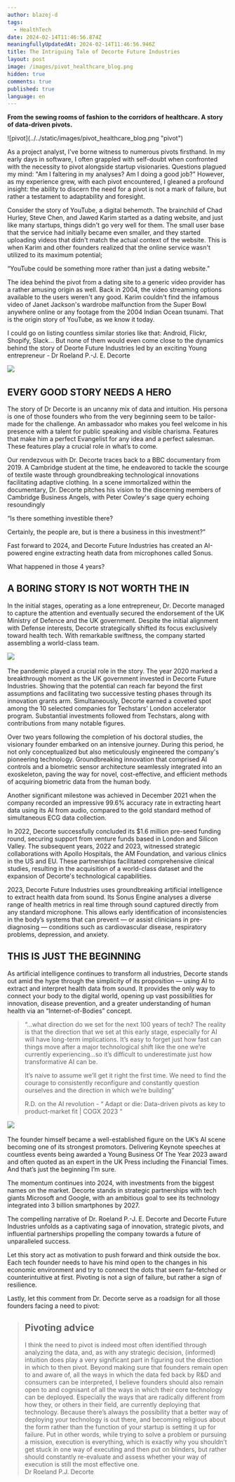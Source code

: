 ```yaml
---
author: blazej-d
tags:
  - HealthTech
date: 2024-02-14T11:46:56.874Z
meaningfullyUpdatedAt: 2024-02-14T11:46:56.946Z
title: The Intriguing Tale of Decorte Future Industries
layout: post
image: /images/pivot_healthcare_blog.png
hidden: true
comments: true
published: true
language: en
---
```

**From the sewing rooms of fashion to the corridors of healthcare. A story of data-driven pivots.**

<div className="image">![pivot](../../static/images/pivot_healthcare_blog.png "pivot")</div>

As a project analyst, I've borne witness to numerous pivots firsthand. In my early days in software, I often grappled with self-doubt when confronted with the necessity to pivot alongside startup visionaries. Questions plagued my mind: "Am I faltering in my analyses? Am I doing a good job?" However, as my experience grew, with each pivot encountered, I gleaned a profound insight: the ability to discern the need for a pivot is not a mark of failure, but rather a testament to adaptability and foresight.

Consider the story of YouTube, a digital behemoth. The brainchild of Chad Hurley, Steve Chen, and Jawed Karim started as a dating website, and just like many startups, things didn't go very well for them. The small user base that the service had initially became even smaller, and they started uploading videos that didn't match the actual context of the website. This is when Karim and other founders realized that the online service wasn't utilized to its maximum potential; 

“YouTube could be something more rather than just a dating website.”

The idea behind the pivot from a dating site to a generic video provider has a rather amusing origin as well. Back in 2004, the video streaming options available to the users weren't any good. Karim couldn't find the infamous video of Janet Jackson's wardrobe malfunction from the Super Bowl anywhere online or any footage from the 2004 Indian Ocean tsunami. That is the origin story of YouTube, as we know it today.

I could go on listing countless similar stories like that: Android, Flickr, Shopify, Slack... But none of them would even come close to the dynamics behind the story of Deorte Future Industries led by an exciting Young entrepreneur - Dr Roeland P.-J. E. Decorte

![](https://lh7-us.googleusercontent.com/fY2FgX3kk2OTi9NZE3hb2jHDuFsAv8MUZ_v2UPLkLw6mQePzQCzMMVgk4et3EsLCFl-GiucfbrsMnj8_I1INbs_t9ohIG9AJA-yFFl1f_X7zBmxhMPp29LtrZHVwhLub2NCKbjr4Kil7dWy3xTtIxpg)

## EVERY GOOD STORY NEEDS A HERO

The story of Dr Decorte is an uncanny mix of data and intuition. His persona is one of those founders who from the very beginning seem to be tailor-made for the challenge. An ambassador who makes you feel welcome in his presence with a talent for public speaking and visible charisma. Features that make him a perfect Evangelist for any idea and a perfect salesman. These features play a crucial role in what’s to come. 

Our rendezvous with Dr. Decorte traces back to a BBC documentary from 2019. A Cambridge student at the time, he endeavored to tackle the scourge of textile waste through groundbreaking technological innovations facilitating adaptive clothing. In a scene immortalized within the documentary, Dr. Decorte pitches his vision to the discerning members of Cambridge Business Angels, with Peter Cowley's sage query echoing resoundingly

“Is there something investible there? 

Certainly, the people are, but is there a business in this investment?”

Fast forward to 2024, and Decorte Future Industries has created an AI-powered engine extracting heath data from microphones called Sonus.

What happened in those 4 years?

## A BORING STORY IS NOT WORTH THE IN

<YouTubeEmbed url='https://www.youtube.com/watch?v=GbyLOsy6cKs' />

In the initial stages, operating as a lone entrepreneur, Dr. Decorte managed to capture the attention and eventually secured the endorsement of the UK Ministry of Defence and the UK government. Despite the initial alignment with Defense interests, Decorte strategically shifted its focus exclusively toward health tech. With remarkable swiftness, the company started assembling a world-class team.

![](https://lh7-us.googleusercontent.com/Kto4J4ngyJo91dVdaPbvD8PcIiJkl2-1OMzq338xM_gin2adYYaFKaRX88G0u1TNKJ8bds6THKYF0k-_Kd2YqrBdYRPuhGtlLHQRNwQH6Kb7oAlzeV5iYPhF5Sh2WR9WQ2HOfZT2PN_9J7r54N-BAoA)

The pandemic played a crucial role in the story. The year 2020 marked a breakthrough moment as the UK government invested in Decorte Future Industries. Showing that the potential can reach far beyond the first assumptions and facilitating two successive testing phases through its innovation grants arm. Simultaneously, Decorte earned a coveted spot among the 10 selected companies for Techstars' London accelerator program. Substantial investments followed from Techstars, along with contributions from many notable figures.

Over two years following the completion of his doctoral studies, the visionary founder embarked on an intensive journey. During this period, he not only conceptualized but also meticulously engineered the company's pioneering technology. Groundbreaking innovation that comprised AI controls and a biometric sensor architecture seamlessly integrated into an exoskeleton, paving the way for novel, cost-effective, and efficient methods of acquiring biometric data from the human body.

Another significant milestone was achieved in December 2021 when the company recorded an impressive 99.6% accuracy rate in extracting heart data using its AI from audio, compared to the gold standard method of simultaneous ECG data collection.

In 2022, Decorte successfully concluded its $1.6 million pre-seed funding round, securing support from venture funds based in London and Silicon Valley. The subsequent years, 2022 and 2023, witnessed strategic collaborations with Apollo Hospitals, the AM Foundation, and various clinics in the US and EU. These partnerships facilitated comprehensive clinical studies, resulting in the acquisition of a world-class dataset and the expansion of Decorte's technological capabilities.

2023, Decorte Future Industries uses groundbreaking artificial intelligence to extract health data from sound. Its Sonus Engine analyses a diverse range of health metrics in real time through sound captured directly from any standard microphone. This allows early identification of inconsistencies in the body’s systems that can prevent — or assist clinicians in pre-diagnosing — conditions such as cardiovascular disease, respiratory problems, depression, and anxiety.

## THIS IS JUST THE BEGINNING

As artificial intelligence continues to transform all industries, Decorte stands out amid the hype through the simplicity of its proposition — using AI to extract and interpret health data from sound. It provides the only way to connect your body to the digital world, opening up vast possibilities for innovation, disease prevention, and a greater understanding of human health via an “Internet-of-Bodies” concept.

> “...what direction do we set for the next 100 years of tech? The reality is that the direction that we set at this early stage, especially for AI will have long-term implications. It’s easy to forget just how fast can things move after a major technological shift like the one we’re currently experiencing…so it’s difficult to underestimate just how transformative AI can be. 
>
> It’s naive to assume we’ll get it right the first time. We need to find the courage to consistently reconfigure and constantly question ourselves and the direction in which we’re building”
>
> R.D. on the AI revolution - “ Adapt or die: Data-driven pivots as key to product-market fit | COGX 2023 “

![](https://lh7-us.googleusercontent.com/anWPukBfCg71-gT5W2fMub-oYvud0FhAohhyCtvw-uCip9rn97B4E7Kz_mEROfc-9IgAd5BYEAzyFPMEfJBMKNlDxphVkhzefZYIvqMwzTpho1wv1KjgC2En92Mhj79ZCb2GIgruhubM3gcmZ0Ah4Bc)

The founder himself became a well-established figure on the UK’s AI scene becoming one of its strongest promotors. Delivering Keynote speeches at countless events being awarded a Young Business Of The Year 2023 award and often quoted as an expert in the UK Press including the Financial Times. And that’s just the beginning I’m sure.

The momentum continues into 2024, with investments from the biggest names on the market. Decorte stands in strategic partnerships with tech giants Microsoft and Google, with an ambitious goal to see its technology integrated into 3 billion smartphones by 2027. 

The compelling narrative of Dr. Roeland P.-J. E. Decorte and Decorte Future Industries unfolds as a captivating saga of innovation, strategic pivots, and influential partnerships propelling the company towards a future of unparalleled success.

Let this story act as motivation to push forward and think outside the box. Each tech founder needs to have his mind open to the changes in his economic environment and try to connect the dots that seem far-fetched or counterintuitive at first. Pivoting is not a sign of failure, but rather a sign of resilience. 

Lastly, let this comment from Dr. Decorte serve as a roadsign for all those founders facing a need to pivot:

<blockquote><h2>Pivoting advice</h2><div>I think the need to pivot is indeed most often identified through analyzing the data, and, as with any strategic decision, (informed) intuition does play a very significant part in figuring out the direction in which to then pivot.   Beyond making sure that founders remain open to and aware of, all the ways in which the data fed back by R&D and consumers can be interpreted, I believe founders should also remain open to and cognisant of all the ways in which their core technology can be deployed. Especially the ways that are radically different from how they, or others in their field, are currently deploying that technology. Because there’s always the possibility that a better way of deploying your technology is out there, and becoming religious about the form rather than the function of your startup is setting it up for failure.   Put in other words, while trying to solve a problem or pursuing a mission, execution is everything, which is exactly why you shouldn’t get stuck in one way of executing and then put on blinders, but rather should constantly re-evaluate and assess whether your way of execution is still the most effective one.</div><footer>Dr Roeland P.J. Decorte</footer></blockquote>
